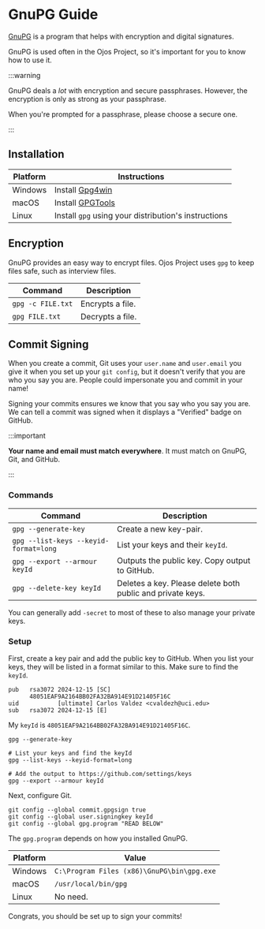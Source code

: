 # GnuPG Guide

[GnuPG](https://gnupg.org/) is a program that helps with encryption and digital
signatures.

GnuPG is used often in the Ojos Project, so it's important for you to know how
to use it.

:::warning

GnuPG deals a _lot_ with encryption and secure passphrases. However, the
encryption is only as strong as your passphrase.

When you're prompted for a passphrase, please choose a secure one.

:::

## Installation

| Platform | Instructions                                         |
| -------- | ---------------------------------------------------- |
| Windows  | Install [Gpg4win](https://gpg4win.org/)              |
| macOS    | Install [GPGTools](https://gpgtools.org/)            |
| Linux    | Install `gpg` using your distribution's instructions |

## Encryption

GnuPG provides an easy way to encrypt files. Ojos Project uses `gpg` to keep
files safe, such as interview files.

| Command           | Description      |
| ----------------- | ---------------- |
| `gpg -c FILE.txt` | Encrypts a file. |
| `gpg FILE.txt`    | Decrypts a file. |

## Commit Signing

When you create a commit, Git uses your `user.name` and `user.email` you give it
when you set up your `git config`, but it doesn't verify that you are who you
say you are. People could impersonate you and commit in your name!

Signing your commits ensures we know that you say who you say you are. We can
tell a commit was signed when it displays a "Verified" badge on GitHub.

:::important

**Your name and email must match everywhere**. It must match on GnuPG, Git, and
GitHub.

:::

### Commands

| Command                               | Description                                                |
| ------------------------------------- | ---------------------------------------------------------- |
| `gpg --generate-key`                  | Create a new key-pair.                                     |
| `gpg --list-keys --keyid-format=long` | List your keys and their `keyId`.                          |
| `gpg --export --armour keyId`         | Outputs the public key. Copy output to GitHub.             |
| `gpg --delete-key keyId`              | Deletes a key. Please delete both public and private keys. |

You can generally add `-secret` to most of these to also manage your private
keys.

### Setup

First, create a key pair and add the public key to GitHub. When you list your
keys, they will be listed in a format similar to this. Make sure to find the
`keyId`.

```plaintext
pub   rsa3072 2024-12-15 [SC]
      48051EAF9A2164BB02FA32BA914E91D21405F16C
uid           [ultimate] Carlos Valdez <cvaldezh@uci.edu>
sub   rsa3072 2024-12-15 [E]
```

My `keyId` is `48051EAF9A2164BB02FA32BA914E91D21405F16C`.

```shell
gpg --generate-key

# List your keys and find the keyId
gpg --list-keys --keyid-format=long

# Add the output to https://github.com/settings/keys
gpg --export --armour keyId
```

Next, configure Git.

```shell
git config --global commit.gpgsign true
git config --global user.signingkey keyId
git config --global gpg.program "READ BELOW"
```

The `gpg.program` depends on how you installed GnuPG.

| Platform | Value                                      |
| -------- | ------------------------------------------ |
| Windows  | `C:\Program Files (x86)\GnuPG\bin\gpg.exe` |
| macOS    | `/usr/local/bin/gpg`                       |
| Linux    | No need.                                   |

Congrats, you should be set up to sign your commits!
